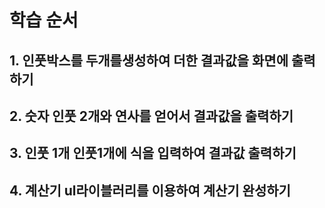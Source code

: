 # 학습 순서
## 1. 인풋박스를 두개를생성하여 더한 결과값을 화면에 출력하기





## 2. 숫자 인풋 2개와 연사를 얻어서 결과값을 출력하기




## 3. 인풋 1개  인풋1개에 식을 입력하여 결과값 출력하기





## 4. 계산기  ul라이블러리를 이용하여 계산기 완성하기
